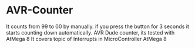 # AVR-Counter
It counts from 99 to 00 by manually. 
if you press the button for 3 seconds it starts counting down automatically.
AVR Dude counter, its tested with AtMega 8
It covers topic of Interrupts in MicroController AtMega 8
